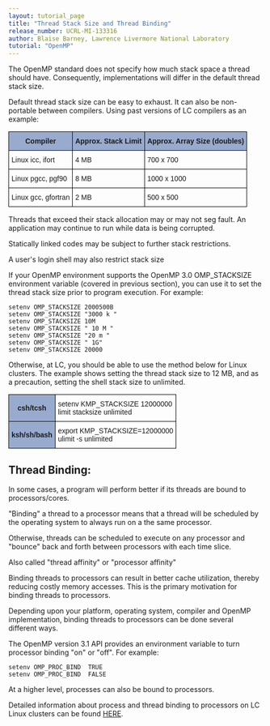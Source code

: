 ```yaml
---
layout: tutorial_page
title: "Thread Stack Size and Thread Binding"
release_number: UCRL-MI-133316
author: Blaise Barney, Lawrence Livermore National Laboratory
tutorial: "OpenMP"
---
```


The OpenMP standard does not specify how much stack space a thread should have. Consequently, implementations will differ in the default thread stack size.

Default thread stack size can be easy to exhaust. It can also be non-portable between compilers. Using past versions of LC compilers as an example:

<style type="text/css">
.tg  {border-collapse:collapse;border-spacing:0;}
.tg td{border-color:black;border-style:solid;border-width:1px;font-family:Arial, sans-serif;font-size:14px;
  overflow:hidden;padding:10px 5px;word-break:normal;}
.tg th{border-color:black;border-style:solid;border-width:1px;font-family:Arial, sans-serif;font-size:14px;
  font-weight:normal;overflow:hidden;padding:10px 5px;word-break:normal;}
.tg .tg-cly1{text-align:left;vertical-align:middle}
.tg .tg-fdm5{background-color:#98ABCE;font-weight:bold;text-align:center;vertical-align:middle}
</style>
<table class="tg">
<thead>
  <tr>
    <th class="tg-fdm5"><span style="background-color:#98ABCE">Compiler</span></th>
    <th class="tg-fdm5"><span style="background-color:#98ABCE">Approx. Stack Limit</span></th>
    <th class="tg-fdm5"><span style="background-color:#98ABCE">Approx. Array Size (doubles)</span></th>
  </tr>
</thead>
<tbody>
  <tr>
    <td class="tg-cly1">Linux icc, ifort</td>
    <td class="tg-cly1">4 MB</td>
    <td class="tg-cly1">700 x 700</td>
  </tr>
  <tr>
    <td class="tg-cly1">Linux pgcc, pgf90</td>
    <td class="tg-cly1">8 MB</td>
    <td class="tg-cly1">1000 x 1000</td>
  </tr>
  <tr>
    <td class="tg-cly1">Linux gcc, gfortran</td>
    <td class="tg-cly1">2 MB</td>
    <td class="tg-cly1">500 x 500</td>
  </tr>
</tbody>
</table>

Threads that exceed their stack allocation may or may not seg fault. An application may continue to run while data is being corrupted.

Statically linked codes may be subject to further stack restrictions.

A user's login shell may also restrict stack size

If your OpenMP environment supports the OpenMP 3.0 OMP_STACKSIZE environment variable (covered in previous section), you can use it to set the thread stack size prior to program execution. For example:

```
setenv OMP_STACKSIZE 2000500B
setenv OMP_STACKSIZE "3000 k "
setenv OMP_STACKSIZE 10M
setenv OMP_STACKSIZE " 10 M "
setenv OMP_STACKSIZE "20 m "
setenv OMP_STACKSIZE " 1G"
setenv OMP_STACKSIZE 20000
```

Otherwise, at LC, you should be able to use the method below for Linux clusters. The example shows setting the thread stack size to 12 MB, and as a precaution, setting the shell stack size to unlimited.

<style type="text/css">
.tg  {border-collapse:collapse;border-spacing:0;}
.tg td{border-color:black;border-style:solid;border-width:1px;font-family:Arial, sans-serif;font-size:14px;
  overflow:hidden;padding:10px 5px;word-break:normal;}
.tg th{border-color:black;border-style:solid;border-width:1px;font-family:Arial, sans-serif;font-size:14px;
  font-weight:normal;overflow:hidden;padding:10px 5px;word-break:normal;}
.tg .tg-fdm5{background-color:#98ABCE;font-weight:bold;text-align:center;vertical-align:middle}
.tg .tg-0lax{text-align:left;vertical-align:top}
</style>
<table class="tg">
<thead>
  <tr>
    <th class="tg-fdm5"><span style="background-color:#98ABCE">csh/tcsh</span></th>
    <th class="tg-0lax">setenv KMP_STACKSIZE 12000000 <br>limit stacksize unlimited </th>
  </tr>
</thead>
<tbody>
  <tr>
    <td class="tg-fdm5"><span style="background-color:#98ABCE">ksh/sh/bash</span></td>
    <td class="tg-0lax">export KMP_STACKSIZE=12000000 <br>ulimit -s unlimited </td>
  </tr>
</tbody>
</table>


## Thread Binding:

In some cases, a program will perform better if its threads are bound to processors/cores.

"Binding" a thread to a processor means that a thread will be scheduled by the operating system to always run on a the same processor. 

Otherwise, threads can be scheduled to execute on any processor and "bounce" back and forth between processors with each time slice.

Also called "thread affinity" or "processor affinity"

Binding threads to processors can result in better cache utilization, thereby reducing costly memory accesses. This is the primary motivation for binding threads to processors.

Depending upon your platform, operating system, compiler and OpenMP implementation, binding threads to processors can be done several different ways.

The OpenMP version 3.1 API provides an environment variable to turn processor binding "on" or "off". For example:
```
setenv OMP_PROC_BIND  TRUE
setenv OMP_PROC_BIND  FALSE
```

At a higher level, processes can also be bound to processors.

Detailed information about process and thread binding to processors on LC Linux clusters can be found [HERE](ProcessThreadAffinity.pdf).
